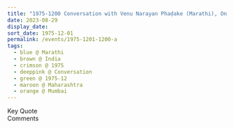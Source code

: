 ```yaml
---
title: "1975-1200 Conversation with Venu Narayan Phaḍake (Marathi), On the Death of the Father of Venu Narayan Phaḍake, Part 1, Mumbai, Maharashtra, India"
date: 2023-08-29
display_date: 
sort_date: 1975-12-01
permalink: /events/1975-1201-1200-a
tags:
  - blue @ Marathi
  - brown @ India
  - crimson @ 1975
  - deeppink @ Conversation
  - green @ 1975-12
  - maroon @ Maharashtra
  - orange @ Mumbai
---
```


<wave-list>
  <list-title color="green" width="75">Key Quote</list-title>
  <list-item color="BlanchedAlmond"  width="200"></list-item>
  <list-item color="Lavender"></list-item>
  <list-item color="BlanchedAlmond"></list-item>
</wave-list>

<br>

<wave-list>
  <list-title color="green" width="75">Comments</list-title>
  <list-item color="BlanchedAlmond"  width="200"></list-item>
  <list-item color="Lavender"></list-item>
  <list-item color="BlanchedAlmond"></list-item>
</wave-list>